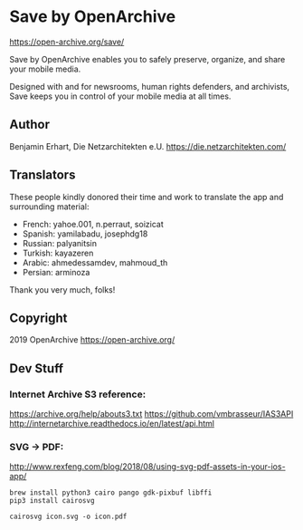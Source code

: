 #  Save by OpenArchive

https://open-archive.org/save/

Save by OpenArchive enables you to safely preserve, organize, and share your mobile media. 

Designed with and for newsrooms, human rights defenders, and archivists, Save keeps you in control of your mobile media at all times.

## Author

Benjamin Erhart, Die Netzarchitekten e.U.
https://die.netzarchitekten.com/

## Translators

These people kindly donored their time and work to translate the app and surrounding material:

- French: yahoe.001, n.perraut, soizicat
- Spanish: yamilabadu,  josephdg18
- Russian: palyanitsin
- Turkish: kayazeren
- Arabic: ahmedessamdev, mahmoud_th
- Persian: arminoza

Thank you very much, folks!

## Copyright

2019 OpenArchive
https://open-archive.org/

## Dev Stuff

### Internet Archive S3 reference:
https://archive.org/help/abouts3.txt
https://github.com/vmbrasseur/IAS3API
http://internetarchive.readthedocs.io/en/latest/api.html

### SVG -> PDF:
http://www.rexfeng.com/blog/2018/08/using-svg-pdf-assets-in-your-ios-app/

```shell
brew install python3 cairo pango gdk-pixbuf libffi
pip3 install cairosvg

cairosvg icon.svg -o icon.pdf
```
